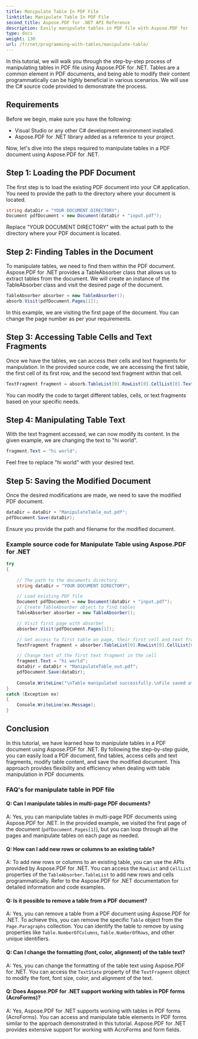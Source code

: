 ```yaml
---
title: Manipulate Table In PDF File
linktitle: Manipulate Table In PDF File
second_title: Aspose.PDF for .NET API Reference
description: Easily manipulate tables in PDF file with Aspose.PDF for .NET.
type: docs
weight: 130
url: /fr/net/programming-with-tables/manipulate-table/
---
```

In this tutorial, we will walk you through the step-by-step process of manipulating tables in PDF file using Aspose.PDF for .NET. Tables are a common element in PDF documents, and being able to modify their content programmatically can be highly beneficial in various scenarios. We will use the C# source code provided to demonstrate the process.

## Requirements

Before we begin, make sure you have the following:

- Visual Studio or any other C# development environment installed.
- Aspose.PDF for .NET library added as a reference to your project.

Now, let's dive into the steps required to manipulate tables in a PDF document using Aspose.PDF for .NET.

## Step 1: Loading the PDF Document

The first step is to load the existing PDF document into your C# application. You need to provide the path to the directory where your document is located.

```csharp
string dataDir = "YOUR DOCUMENT DIRECTORY";
Document pdfDocument = new Document(dataDir + "input.pdf");
```

Replace "YOUR DOCUMENT DIRECTORY" with the actual path to the directory where your PDF document is located.

## Step 2: Finding Tables in the Document

To manipulate tables, we need to find them within the PDF document. Aspose.PDF for .NET provides a TableAbsorber class that allows us to extract tables from the document. We will create an instance of the TableAbsorber class and visit the desired page of the document.

```csharp
TableAbsorber absorber = new TableAbsorber();
absorb.Visit(pdfDocument.Pages[1]);
```

In this example, we are visiting the first page of the document. You can change the page number as per your requirements.

## Step 3: Accessing Table Cells and Text Fragments

Once we have the tables, we can access their cells and text fragments for manipulation. In the provided source code, we are accessing the first table, the first cell of its first row, and the second text fragment within that cell.

```csharp
TextFragment fragment = absorb.TableList[0].RowList[0].CellList[0].TextFragments[1];
```

You can modify the code to target different tables, cells, or text fragments based on your specific needs.

## Step 4: Manipulating Table Text

With the text fragment accessed, we can now modify its content. In the given example, we are changing the text to "hi world".

```csharp
fragment.Text = "hi world";
```

Feel free to replace "hi world" with your desired text.

## Step 5: Saving the Modified Document

Once the desired modifications are made, we need to save the modified PDF document.

```csharp
dataDir = dataDir + "ManipulateTable_out.pdf";
pdfDocument.Save(dataDir);
```

Ensure you provide the path and filename for the modified document.


### Example source code for Manipulate Table using Aspose.PDF for .NET

```csharp
try
{
	
	// The path to the documents directory.
	string dataDir = "YOUR DOCUMENT DIRECTORY";

	// Load existing PDF file
	Document pdfDocument = new Document(dataDir + "input.pdf");
	// Create TableAbsorber object to find tables
	TableAbsorber absorber = new TableAbsorber();

	// Visit first page with absorber
	absorber.Visit(pdfDocument.Pages[1]);

	// Get access to first table on page, their first cell and text fragments in it
	TextFragment fragment = absorber.TableList[0].RowList[0].CellList[0].TextFragments[1];

	// Change text of the first text fragment in the cell
	fragment.Text = "hi world";
	dataDir = dataDir + "ManipulateTable_out.pdf";
	pdfDocument.Save(dataDir);
	
	Console.WriteLine("\nTable manipulated successfully.\nFile saved at " + dataDir);
}
catch (Exception ex)
{
	Console.WriteLine(ex.Message);
}
```

## Conclusion

In this tutorial, we have learned how to manipulate tables in a PDF document using Aspose.PDF for .NET. By following the step-by-step guide, you can easily load a PDF document, find tables, access cells and text fragments, modify table content, and save the modified document. This approach provides flexibility and efficiency when dealing with table manipulation in PDF documents.

### FAQ's for manipulate table in PDF file

#### Q: Can I manipulate tables in multi-page PDF documents?

A: Yes, you can manipulate tables in multi-page PDF documents using Aspose.PDF for .NET. In the provided example, we visited the first page of the document (`pdfDocument.Pages[1]`), but you can loop through all the pages and manipulate tables on each page as needed.

#### Q: How can I add new rows or columns to an existing table?

A: To add new rows or columns to an existing table, you can use the APIs provided by Aspose.PDF for .NET. You can access the `RowList` and `CellList` properties of the `TableAbsorber.TableList` to add new rows and cells programmatically. Refer to the Aspose.PDF for .NET documentation for detailed information and code examples.

#### Q: Is it possible to remove a table from a PDF document?

A: Yes, you can remove a table from a PDF document using Aspose.PDF for .NET. To achieve this, you can remove the specific `Table` object from the `Page.Paragraphs` collection. You can identify the table to remove by using properties like `Table.NumberOfColumns`, `Table.NumberOfRows`, and other unique identifiers.

#### Q: Can I change the formatting (font, color, alignment) of the table text?

A: Yes, you can change the formatting of the table text using Aspose.PDF for .NET. You can access the `TextState` property of the `TextFragment` object to modify the font, font size, color, and alignment of the text.

#### Q: Does Aspose.PDF for .NET support working with tables in PDF forms (AcroForms)?

A: Yes, Aspose.PDF for .NET supports working with tables in PDF forms (AcroForms). You can access and manipulate table elements in PDF forms similar to the approach demonstrated in this tutorial. Aspose.PDF for .NET provides extensive support for working with AcroForms and form fields.